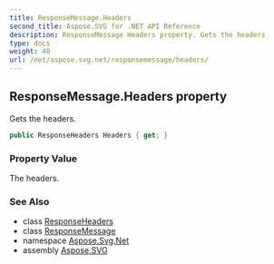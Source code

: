 ```yaml
---
title: ResponseMessage.Headers
second_title: Aspose.SVG for .NET API Reference
description: ResponseMessage Headers property. Gets the headers
type: docs
weight: 40
url: /net/aspose.svg.net/responsemessage/headers/
---
```

## ResponseMessage.Headers property

Gets the headers.

```csharp
public ResponseHeaders Headers { get; }
```

### Property Value

The headers.

### See Also

* class [ResponseHeaders](../../responseheaders/)
* class [ResponseMessage](../)
* namespace [Aspose.Svg.Net](../../../aspose.svg.net/)
* assembly [Aspose.SVG](../../../)
